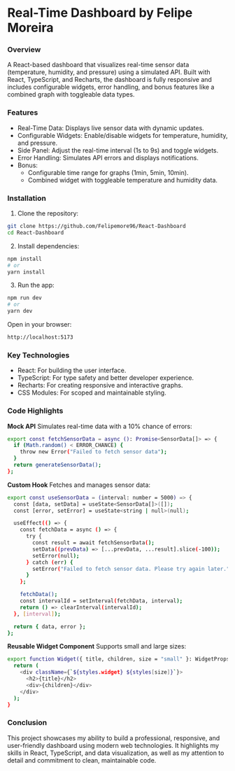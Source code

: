 # **Real-Time Dashboard** by Felipe Moreira

### Overview

A React-based dashboard that visualizes real-time sensor data (temperature, humidity, and pressure) using a simulated API. Built with React, TypeScript, and Recharts, the dashboard is fully responsive and includes configurable widgets, error handling, and bonus features like a combined graph with toggleable data types.

### Features

- Real-Time Data: Displays live sensor data with dynamic updates.
- Configurable Widgets: Enable/disable widgets for temperature, humidity, and pressure.
- Side Panel: Adjust the real-time interval (1s to 9s) and toggle widgets.
- Error Handling: Simulates API errors and displays notifications.
- Bonus:
  - Configurable time range for graphs (1min, 5min, 10min).
  - Combined widget with toggleable temperature and humidity data.

### Installation

1. Clone the repository:

  ```bash
  git clone https://github.com/Felipemore96/React-Dashboard
  cd React-Dashboard
  ```

2. Install dependencies:

  ```bash
  npm install
  # or
  yarn install
  ```

3. Run the app:
  ```bash
  npm run dev
  # or
  yarn dev
  ```

Open in your browser:

  ```bash
  http://localhost:5173
  ```

### Key Technologies

- React: For building the user interface.
- TypeScript: For type safety and better developer experience.
- Recharts: For creating responsive and interactive graphs.
- CSS Modules: For scoped and maintainable styling.

### Code Highlights

**Mock API**
Simulates real-time data with a 10% chance of errors:

  ```bash
  export const fetchSensorData = async (): Promise<SensorData[]> => {
    if (Math.random() < ERROR_CHANCE) {
      throw new Error("Failed to fetch sensor data");
    }
    return generateSensorData();
  };
  ```

**Custom Hook**
Fetches and manages sensor data:

  ```bash
  export const useSensorData = (interval: number = 5000) => {
    const [data, setData] = useState<SensorData[]>([]);
    const [error, setError] = useState<string | null>(null);
  
    useEffect(() => {
      const fetchData = async () => {
        try {
          const result = await fetchSensorData();
          setData((prevData) => [...prevData, ...result].slice(-100));
          setError(null);
        } catch (err) {
          setError("Failed to fetch sensor data. Please try again later.");
        }
      };
  
      fetchData();
      const intervalId = setInterval(fetchData, interval);
      return () => clearInterval(intervalId);
    }, [interval]);
  
    return { data, error };
  };
  ```

**Reusable Widget Component**
Supports small and large sizes:

  ```bash
  export function Widget({ title, children, size = "small" }: WidgetProps) {
    return (
      <div className={`${styles.widget} ${styles[size]}`}>
        <h2>{title}</h2>
        <div>{children}</div>
      </div>
    );
  }
  ```

### Conclusion

This project showcases my ability to build a professional, responsive, and user-friendly dashboard using modern web technologies. It highlights my skills in React, TypeScript, and data visualization, as well as my attention to detail and commitment to clean, maintainable code.
